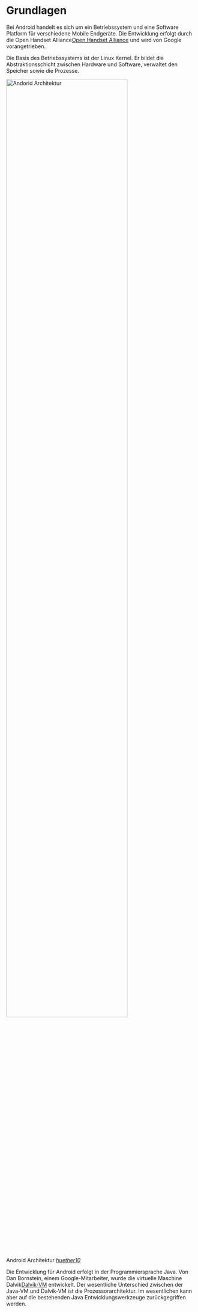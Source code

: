 # Grundlagen

Bei Android handelt es sich um ein Betriebssystem und eine Software Platform für verschiedene Mobile Endgeräte. Die Entwicklung erfolgt durch die Open Handset Alliance<span class="fn"><a href="http://www.openhandsetalliance.com/">Open Handset Alliance</a></span> und wird von Google vorangetrieben. 

Die Basis des Betriebssystems ist der Linux Kernel. Er bildet die Abstraktionsschicht zwischen Hardware und Software, verwaltet den Speicher sowie die Prozesse.

<div class="figure" id="android-architektur">
	<img src="http://up.frubar.net/1486/architektur.jpg" width="80%" alt="Andorid Architektur">
	<p>Android Architektur <a href="#huether10"><cite>huether10</cite></a></p>
</div>

Die Entwicklung für Android erfolgt in der Programmiersprache Java. Von Dan Bornstein, einem Google-Mitarbeiter, wurde die virtuelle Maschine Dalvik<span class="fn"><a href="http://code.google.com/p/dalvik/">Dalvik-VM</a></span> entwickelt. Der wesentliche Unterschied zwischen der Java-VM und Dalvik-VM ist die Prozessorarchitektur. Im wesentlichen kann aber auf die bestehenden Java Entwicklungswerkzeuge zurückgegriffen werden. 